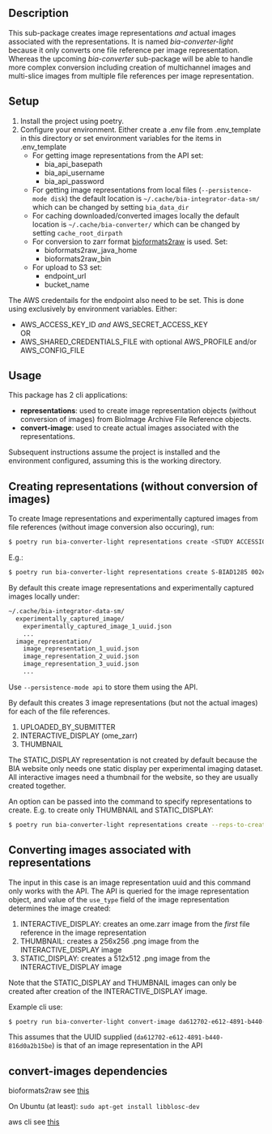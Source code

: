 ## Description
This sub-package creates image representations *and* actual images associated with the representations. It is named *bia-converter-light* because it only converts one file reference per image representation. Whereas the upcoming *bia-converter* sub-package will be able to handle more complex conversion including creation of multichannel images and multi-slice images from multiple file references per image representation.

## Setup

1. Install the project using poetry.
2. Configure your environment. Either create a .env file from .env_template in this directory or set environment variables for the items in .env_template
    * For getting image representations from the API set:
        - bia_api_basepath
        - bia_api_username
        - bia_api_password
    * For getting image representations from local files (`--persistence-mode disk`) the default location is `~/.cache/bia-integrator-data-sm/` which can be changed by setting `bia_data_dir`
    * For caching downloaded/converted images locally the default location is `~/.cache/bia-converter/` which can be changed by setting `cache_root_dirpath`
    * For conversion to zarr format [bioformats2raw](https://github.com/glencoesoftware/bioformats2raw) is used. Set:
        - bioformats2raw_java_home
        - bioformats2raw_bin
    * For upload to S3 set:
        - endpoint_url
        - bucket_name

The AWS credentails for the endpoint also need to be set. This is done using exclusively by environment variables. Either:
* AWS_ACCESS_KEY_ID *and* AWS_SECRET_ACCESS_KEY
<br>OR
* AWS_SHARED_CREDENTIALS_FILE with optional AWS_PROFILE and/or AWS_CONFIG_FILE

## Usage
This package has 2 cli applications:
 * **representations**: used to create image representation objects (without conversion of images) from BioImage Archive File Reference objects.
 * **convert-image**: used to create actual images associated with the representations.

Subsequent instructions assume the project is installed and the environment configured, assuming this is the working directory.

## Creating representations (without conversion of images)
To create Image representations and experimentally captured images from file references (without image conversion also occuring), run:
``` sh
$ poetry run bia-converter-light representations create <STUDY ACCESSION ID> <LIST OF FILE REFERNCE UUIDS>
```
E.g.:
```sh
$ poetry run bia-converter-light representations create S-BIAD1285 002e89fc-5a6c-4037-86ec-0dadd9553694
```

By default this create image representations and experimentally captured images locally under:
```sh
~/.cache/bia-integrator-data-sm/
  experimentally_captured_image/
    experimentally_captured_image_1_uuid.json
    ...
  image_representation/
    image_representation_1_uuid.json
    image_representation_2_uuid.json
    image_representation_3_uuid.json
    ...
```
Use `--persistence-mode api` to store them using the API.

By default this creates 3 image representations (but not the actual images) for each of the file references.
1. UPLOADED_BY_SUBMITTER
2. INTERACTIVE_DISPLAY (ome_zarr)
3. THUMBNAIL

The STATIC_DISPLAY representation is not created by default because the BIA website only needs one static display per experimental imaging dataset. All interactive images need a thumbnail for the website, so they are usually created together.

An option can be passed into the command to specify representations to create. E.g. to create only THUMBNAIL and STATIC_DISPLAY:
```sh
$ poetry run bia-converter-light representations create --reps-to-create THUMBNAIL --reps-to-create STATIC_DISPLAY S-BIAD1285 002e89fc-5a6c-4037-86ec-0dadd9553694
```

## Converting images associated with representations
The input in this case is an image representation uuid and this command only works with the API. The API is queried for the image representation object, and value of the `use_type` field of the image representation determines the image created:
1. INTERACTIVE_DISPLAY: creates an ome.zarr image from the *first* file reference in the image representation
2. THUMBNAIL: creates a 256x256 .png image from the INTERACTIVE_DISPLAY image
3. STATIC_DISPLAY: creates a 512x512 .png image from the INTERACTIVE_DISPLAY image

Note that the STATIC_DISPLAY and THUMBNAIL images can only be created after creation of the INTERACTIVE_DISPLAY image.

Example cli use:
```sh
$ poetry run bia-converter-light convert-image da612702-e612-4891-b440-816d0a2b15be
```
This assumes that the UUID supplied (`da612702-e612-4891-b440-816d0a2b15be`) is that of an image representation in the API

## convert-images dependencies

bioformats2raw see [this](https://github.com/glencoesoftware/bioformats2raw)

On Ubuntu (at least): `sudo apt-get install libblosc-dev`

aws cli see [this](https://aws.amazon.com/cli/)
